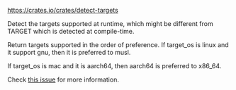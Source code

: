 https://crates.io/crates/detect-targets

Detect the targets supported at runtime, which might be different from TARGET
which is detected at compile-time.

Return targets supported in the order of preference. If target_os is linux and
it support gnu, then it is preferred to musl.

If target_os is mac and it is aarch64, then aarch64 is preferred to x86_64.

Check [this issue](https://github.com/cargo-bins/cargo-binstall/issues/155) for
more information.
